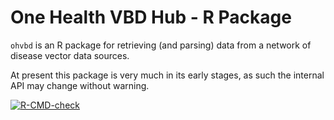 # One Health VBD Hub - R Package

`ohvbd` is an R package for retrieving (and parsing) data from a network of disease vector data sources.

At present this package is very much in its early stages, as such the internal API may change without warning.

<!-- badges: start -->
[![R-CMD-check](https://github.com/fwimp/ohvbd/actions/workflows/R-CMD-check.yaml/badge.svg)](https://github.com/fwimp/ohvbd/actions/workflows/R-CMD-check.yaml)
<!-- badges: end -->

